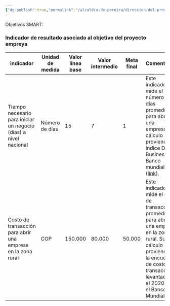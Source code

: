 ```yaml
---
{"dg-publish":true,"permalink":"/alcaldia-de-pereira/direccion-del-proyecto/resultados-de-impacto/"}
---
```


Objetivos SMART:
### Indicador de resultado asociado al objetivo del proyecto empreya

| indicador | Unidad de medida | Valor línea base | Valor intermedio | Meta final | Comentarios |
| --- | --- | --- | --- | --- | --- |
| Tiempo necesario para iniciar un negocio (días) a nivel nacional | Número de días | 15 | 7 | 1 | Este indicador mide el número de días promedio para abrir una empresa. Su cálculo proviene del índice Doing Business del Banco mundial ([link](https://datos.bancomundial.org/indicador/IC.REG.DURS?end=2019&start=2003&view=chart)). |
| Costo de transacción para abrir una empresa en la zona rural | COP | 150.000 | 80.000 | 50.000 | Este indicador mide el costo de transacción promedio para abrir una empresa en la zona rural. Su cálculo proviene de la encuesta de costos de transacción levantada en el 2020 por el Banco Mundial |



